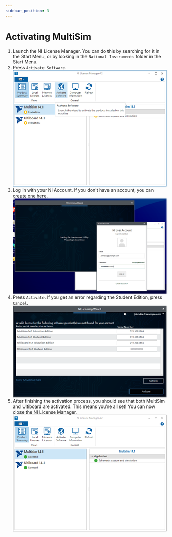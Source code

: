 ```yaml
---
sidebar_position: 3
---
```


# Activating MultiSim

1. Launch the NI License Manager. You can do this by searching for it in the Start Menu, or by looking in the `National Instruments` folder in the Start Menu.
2. Press `Activate Software`.
    ![NI License Manager](./img/activate.png)
3. Log in with your NI Account. If you don't have an account, you can create one [here](https://www.ni.com/en.html).
    ![NI License Manager Login](./img/login.png)
4. Press `Activate`. If you get an error regarding the Student Edition, press `Cancel`.
    ![NI License Manager Activate](./img/licensing_wizard.png)
5. After finishing the activation process, you should see that both MultiSim and Ultiboard are activated. This means you're all set! You can now close the NI License Manager.
    ![NI License Manager Activation Complete](./img/activation_done.png)
